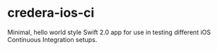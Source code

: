 # credera-ios-ci
Minimal, hello world style Swift 2.0 app for use in testing different iOS Continuous Integration setups.
